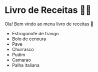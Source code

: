 # Livro de Receitas :man_cook:

Ola! Bem vindo ao menu livro de receitas :book:

- Estrogonofe de frango
- Bolo de cenoura
- Pave
- Churrasco
- Pudim
- Camarao
- Palha italiana
